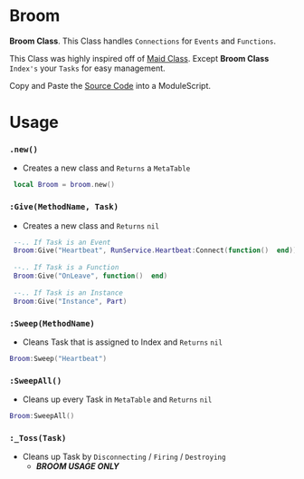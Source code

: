 # Broom
**Broom Class**. This Class handles `Connections` for `Events` and `Functions`. 

This Class was highly inspired off of [Maid Class](https://github.com/Quenty/NevermoreEngine/blob/version2/Modules/Shared/Events/Maid.lua). Except **Broom Class** `Index's` your `Tasks` for easy management.

Copy and Paste the [Source Code]() into a ModuleScript.

# Usage

### `.new()`
- Creates a new class and `Returns` a `MetaTable`
 ```lua
  local Broom = broom.new()
  ```

### `:Give(MethodName, Task)`
- Creates a new class and `Returns` `nil`
 ```lua
  --.. If Task is an Event
  Broom:Give("Heartbeat", RunService.Heartbeat:Connect(function()  end))
  
  --.. If Task is a Function
  Broom:Give("OnLeave", function()  end)
  
  --.. If Task is an Instance
  Broom:Give("Instance", Part)
  ```
  
### `:Sweep(MethodName)`
  - Cleans Task that is assigned to Index and `Returns` `nil`
```lua
Broom:Sweep("Heartbeat")
```

### `:SweepAll()`
  - Cleans up every Task in `MetaTable` and `Returns` `nil`
```lua
Broom:SweepAll()
```

### `:_Toss(Task)`
  - Cleans up Task by `Disconnecting` / `Firing` / `Destroying`
      - ***BROOM USAGE ONLY***

